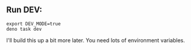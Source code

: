 ## Run DEV:

```shell
export DEV_MODE=true
deno task dev
```

I'll build this up a bit more later. You need lots of environment variables.
